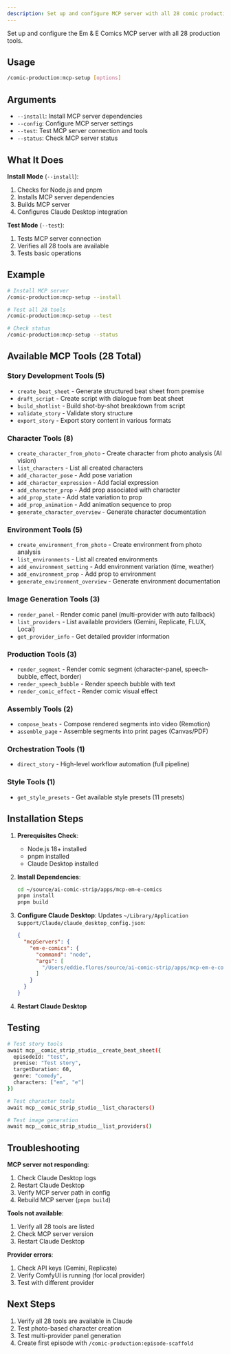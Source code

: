 ```yaml
---
description: Set up and configure MCP server with all 28 comic production tools. Activates episode-manager agent.
---
```


Set up and configure the Em & E Comics MCP server with all 28 production tools.

## Usage

```bash
/comic-production:mcp-setup [options]
```

## Arguments

- `--install`: Install MCP server dependencies
- `--config`: Configure MCP server settings
- `--test`: Test MCP server connection and tools
- `--status`: Check MCP server status

## What It Does

**Install Mode** (`--install`):
1. Checks for Node.js and pnpm
2. Installs MCP server dependencies
3. Builds MCP server
4. Configures Claude Desktop integration

**Test Mode** (`--test`):
1. Tests MCP server connection
2. Verifies all 28 tools are available
3. Tests basic operations

## Example

```bash
# Install MCP server
/comic-production:mcp-setup --install

# Test all 28 tools
/comic-production:mcp-setup --test

# Check status
/comic-production:mcp-setup --status
```

## Available MCP Tools (28 Total)

### Story Development Tools (5)
- `create_beat_sheet` - Generate structured beat sheet from premise
- `draft_script` - Create script with dialogue from beat sheet
- `build_shotlist` - Build shot-by-shot breakdown from script
- `validate_story` - Validate story structure
- `export_story` - Export story content in various formats

### Character Tools (8)
- `create_character_from_photo` - Create character from photo analysis (AI vision)
- `list_characters` - List all created characters
- `add_character_pose` - Add pose variation
- `add_character_expression` - Add facial expression
- `add_character_prop` - Add prop associated with character
- `add_prop_state` - Add state variation to prop
- `add_prop_animation` - Add animation sequence to prop
- `generate_character_overview` - Generate character documentation

### Environment Tools (5)
- `create_environment_from_photo` - Create environment from photo analysis
- `list_environments` - List all created environments
- `add_environment_setting` - Add environment variation (time, weather)
- `add_environment_prop` - Add prop to environment
- `generate_environment_overview` - Generate environment documentation

### Image Generation Tools (3)
- `render_panel` - Render comic panel (multi-provider with auto fallback)
- `list_providers` - List available providers (Gemini, Replicate, FLUX, Local)
- `get_provider_info` - Get detailed provider information

### Production Tools (3)
- `render_segment` - Render comic segment (character-panel, speech-bubble, effect, border)
- `render_speech_bubble` - Render speech bubble with text
- `render_comic_effect` - Render comic visual effect

### Assembly Tools (2)
- `compose_beats` - Compose rendered segments into video (Remotion)
- `assemble_page` - Assemble segments into print pages (Canvas/PDF)

### Orchestration Tools (1)
- `direct_story` - High-level workflow automation (full pipeline)

### Style Tools (1)
- `get_style_presets` - Get available style presets (11 presets)

## Installation Steps

1. **Prerequisites Check**:
   - Node.js 18+ installed
   - pnpm installed
   - Claude Desktop installed

2. **Install Dependencies**:
   ```bash
   cd ~/source/ai-comic-strip/apps/mcp-em-e-comics
   pnpm install
   pnpm build
   ```

3. **Configure Claude Desktop**:
   Updates `~/Library/Application Support/Claude/claude_desktop_config.json`:
   ```json
   {
     "mcpServers": {
       "em-e-comics": {
         "command": "node",
         "args": [
           "/Users/eddie.flores/source/ai-comic-strip/apps/mcp-em-e-comics/dist/index.js"
         ]
       }
     }
   }
   ```

4. **Restart Claude Desktop**

## Testing

```bash
# Test story tools
await mcp__comic_strip_studio__create_beat_sheet({
  episodeId: "test",
  premise: "Test story",
  targetDuration: 60,
  genre: "comedy",
  characters: ["em", "e"]
})

# Test character tools
await mcp__comic_strip_studio__list_characters()

# Test image generation
await mcp__comic_strip_studio__list_providers()
```

## Troubleshooting

**MCP server not responding**:
1. Check Claude Desktop logs
2. Restart Claude Desktop
3. Verify MCP server path in config
4. Rebuild MCP server (`pnpm build`)

**Tools not available**:
1. Verify all 28 tools are listed
2. Check MCP server version
3. Restart Claude Desktop

**Provider errors**:
1. Check API keys (Gemini, Replicate)
2. Verify ComfyUI is running (for local provider)
3. Test with different provider

## Next Steps

1. Verify all 28 tools are available in Claude
2. Test photo-based character creation
3. Test multi-provider panel generation
4. Create first episode with `/comic-production:episode-scaffold`
